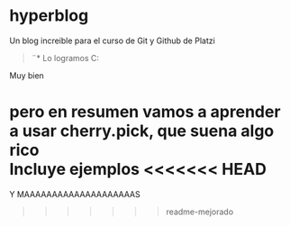 # hyperblog


Un blog increible para el curso de Git y Github de Platzi
> 
> ¨*
Lo logramos C:

Muy bien

pero en resumen vamos a aprender a usar cherry.pick, que suena algo rico    
Incluye ejemplos
<<<<<<< HEAD
=======
Y MAAAAAAAAAAAAAAAAAAAAS
>>>>>>> readme-mejorado
